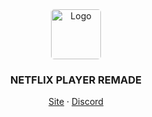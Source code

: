 
<div align="center">
    <img src="https://image-cdn.hypb.st/https%3A%2F%2Fhypebeast.com%2Fimage%2F2022%2F08%2Fmost-used-netflix-icon-boss-baby-info-tw.jpg?w=960&cbr=1&q=90&fit=max" alt="Logo" width="80" height="80" style="border-radius:5px">
  <h3>NETFLIX PLAYER REMADE</h3>
  <p>
    <a href="https://zougataga.github.io/netflix-player-remade/">Site</a> · <a href="https://discord.gg/ctp">Discord</a>
  </p>
    <br>
</div>


